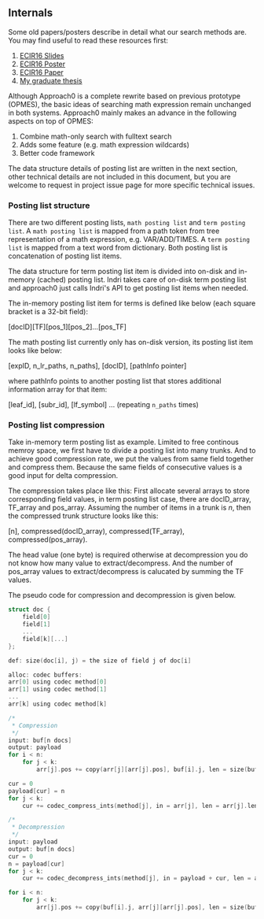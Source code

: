 ## Internals
Some old papers/posters describe in detail what our search
methods are. You may find useful to read these resources first:

1. [ECIR16 Slides](https://github.com/tkhost/tkhost.github.io/raw/master/opmes/ECIR16-OPMES-slides-handouts.pdf)
2. [ECIR16 Poster](https://github.com/tkhost/tkhost.github.io/raw/master/opmes/ECIR16-Wei-Poster-publish.pdf)
3. [ECIR16 Paper](https://github.com/tkhost/tkhost.github.io/blob/master/opmes/ecir2016.pdf)
4. [My graduate thesis](https://github.com/tkhost/tkhost.github.io/raw/master/opmes/thesis-ref.pdf)

Although Approach0 is a complete rewrite based on previous
prototype (OPMES), the basic ideas of searching math expression
remain unchanged in both systems. Approach0 mainly makes an advance
in the following aspects on top of OPMES:

1. Combine math-only search with fulltext search
2. Adds some feature (e.g. math expression wildcards)
3. Better code framework

The data structure details of posting list are written in the next section,
other technical details are not included in this document, but you are welcome to request in project issue page for more specific technical issues.

### Posting list structure
There are two different posting lists, `math posting list` and `term posting list`. A `math posting list` is mapped from a path token from tree representation of a math expression, e.g. VAR/ADD/TIMES. A `term posting list` is mapped from a text word from dictionary. Both posting list is concatenation of posting list items.

The data structure for term posting list item is divided into on-disk and in-memory (cached) posting list.
Indri takes care of on-disk term posting list and approach0 just calls Indri's API to get posting list items when needed.

The in-memory posting list item for terms is defined like below (each square bracket is a 32-bit field):

[docID][TF][pos_1][pos_2]...[pos_TF]

The math posting list currently only has on-disk version, its posting list item looks like below:

[expID, n_lr_paths, n_paths], [docID], [pathInfo pointer]

where pathInfo points to another posting list that stores additional information array for that item:

[leaf_id], [subr_id], [lf_symbol] ... (repeating `n_paths` times)

### Posting list compression
Take in-memory term posting list as example. Limited to free continous memroy space, we first have to divide a posting list into many trunks. And to achieve good compression rate, we put the values from same field together and compress them. Because the same fields of consecutive values is a good input for delta compression.

The compression takes place like this: First allocate several arrays to store corresponding field values, in term posting list case, there are docID_array, TF_array and pos_array. Assuming the number of items in a trunk is *n*, then the compressed trunk structure looks like this:

[n], compressed(docID_array), compressed(TF_array), compressed(pos_array).

The head value (one byte) is required otherwise at decompression you do not know how many value to extract/decompress. And the number of pos_array values to extract/decompress is calucated by summing the TF values.

The pseudo code for compression and decompression is given below.
```c
struct doc {
	field[0]
	field[1]
	...
	field[k][...]
};

def: size(doc[i], j) = the size of field j of doc[i]

alloc: codec buffers:
arr[0] using codec method[0]
arr[1] using codec method[1]
...
arr[k] using codec method[k]

/*
 * Compression
 */
input: buf[n docs]
output: payload
for i < n:
	for j < k:
		arr[j].pos += copy(arr[j][arr[j].pos], buf[i].j, len = size(buf[i], j))

cur = 0
payload[cur] = n
for j < k:
	cur += codec_compress_ints(method[j], in = arr[j], len = arr[j].len, out = payload + cur)

/*
 * Decompression
 */
input: payload
output: buf[n docs]
cur = 0
n = payload[cur]
for j < k:
	cur += codec_decompress_ints(method[j], in = payload + cur, len = arr[j].len, out = arr[j])

for i < n:
	for j < k:
		arr[j].pos += copy(buf[i].j, arr[j][arr[j].pos], len = size(buf[i], j))
```
